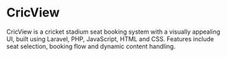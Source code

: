 # CricView
CricView is a cricket stadium seat booking system with a visually appealing UI, built using Laravel, PHP, JavaScript, HTML and CSS. Features include seat selection, booking flow and dynamic content handling.
